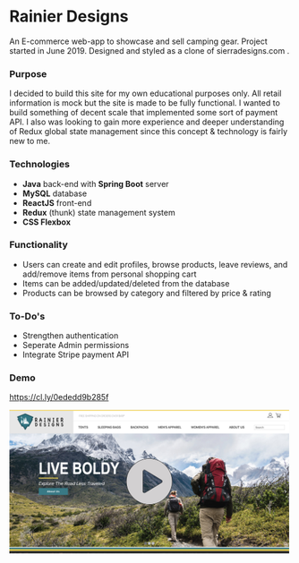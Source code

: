 # Rainier Designs
An E-commerce web-app to showcase and sell camping gear. Project started in June 2019. Designed and styled as a clone of sierradesigns.com .
### Purpose
I decided to build this site for my own educational purposes only. All retail information is mock but the site is made to be fully functional. I wanted to build something of decent scale that implemented some sort of payment API. I also was looking to gain more experience and deeper understanding of Redux global state management since this concept & technology is fairly new to me.
### Technologies
- **Java** back-end with **Spring Boot** server
- **MySQL** database
- **ReactJS** front-end
- **Redux** (thunk) state management system
- **CSS Flexbox**
### Functionality
- Users can create and edit profiles, browse products, leave reviews, and add/remove items from personal shopping cart
- Items can be added/updated/deleted from the database
- Products can be browsed by category and filtered by price & rating
### To-Do's
- Strengthen authentication
- Seperate Admin permissions
- Integrate Stripe payment API
### Demo
https://cl.ly/0ededd9b285f


<a href="https://cl.ly/0ededd9b285f" target="_blank"><img src="./src/main/resources/static/demo.jpg" width="500" alt="Rainier Designs"></a>
